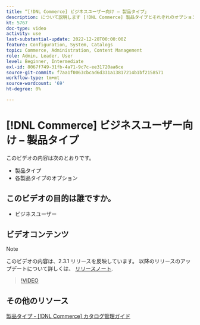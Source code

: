 ```yaml
---
title: “[!DNL Commerce] ビジネスユーザー向け – 製品タイプ」
description: について説明します [!DNL Commerce] 製品タイプとそれぞれのオプション。
kt: 5767
doc-type: video
activity: use
last-substantial-update: 2022-12-28T00:00:00Z
feature: Configuration, System, Catalogs
topic: Commerce, Administration, Content Management
role: Admin, Leader, User
level: Beginner, Intermediate
exl-id: 8067f749-31fb-4a71-9c7c-ee31720aa6ce
source-git-commit: f7aa1f0063cbcad6d331a13817214b1bf2158571
workflow-type: tm+mt
source-wordcount: '69'
ht-degree: 0%

---
```


# [!DNL Commerce] ビジネスユーザー向け – 製品タイプ

このビデオの内容は次のとおりです。

- 製品タイプ
- 各製品タイプのオプション

## このビデオの目的は誰ですか。

- ビジネスユーザー

## ビデオコンテンツ

>[!NOTE]
>
>このビデオの内容は、2.3.1 リリースを反映しています。 以降のリリースのアップデートについて詳しくは、 [リリースノート](https://experienceleague.adobe.com/docs/commerce-operations/release/notes/overview.html).

>[!VIDEO](https://video.tv.adobe.com/v/35952?quality=12&learn=on)

## その他のリソース

[製品タイプ - [!DNL Commerce] カタログ管理ガイド](https://experienceleague.adobe.com/docs/commerce-admin/catalog/products/product-create.html#product-types)

